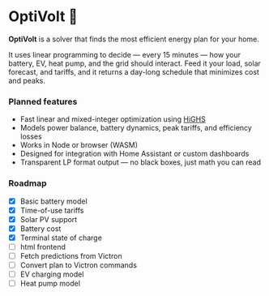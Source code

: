 # OptiVolt 🔋

**OptiVolt** is a solver that finds the most efficient energy plan for your home.

It uses linear programming to decide — every 15 minutes — how your battery, EV, heat pump, and the grid should interact.
Feed it your load, solar forecast, and tariffs, and it returns a day-long schedule that minimizes cost and peaks.

### Planned features
- Fast linear and mixed-integer optimization using [HiGHS](https://github.com/ERGO-Code/HiGHS)
- Models power balance, battery dynamics, peak tariffs, and efficiency losses
- Works in Node or browser (WASM)
- Designed for integration with Home Assistant or custom dashboards
- Transparent LP format output — no black boxes, just math you can read

### Roadmap
- [x] Basic battery model
- [x] Time-of-use tariffs
- [x] Solar PV support
- [x] Battery cost
- [x] Terminal state of charge
- [ ] html frontend
- [ ] Fetch predictions from Victron
- [ ] Convert plan to Victron commands
- [ ] EV charging model
- [ ] Heat pump model
